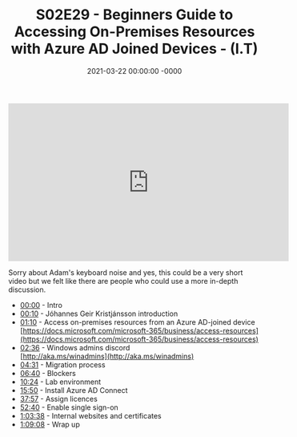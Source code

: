 ﻿---
layout: post
title: "S02E29 - Beginners Guide to Accessing On-Premises Resources with Azure AD Joined Devices - (I.T)"
date: 2021-03-22 00:00:00 -0000
categories:
---

<iframe loading="lazy" width="560" height="315" src="https://www.youtube.com/embed/dUJnIakSPkA" title="YouTube video player" frameborder="0" allow="accelerometer; autoplay; clipboard-write; encrypted-media; gyroscope; picture-in-picture" allowfullscreen></iframe>

Sorry about Adam's keyboard noise and yes, this could be a very short video but we felt like there are people who could use a more in-depth discussion.

- [00:00](https://www.youtube.com/watch?v=dUJnIakSPkA&t=0s) - Intro  
- [00:10](https://www.youtube.com/watch?v=dUJnIakSPkA&t=10s) - Jóhannes Geir Kristjánsson introduction  
- [01:10](https://www.youtube.com/watch?v=dUJnIakSPkA&t=70s) - Access on-premises resources from an Azure AD-joined device  
[https://docs.microsoft.com/microsoft-365/business/access-resources](https://docs.microsoft.com/microsoft-365/business/access-resources)  
- [02:36](https://www.youtube.com/watch?v=dUJnIakSPkA&t=156s) - Windows admins discord  
[http://aka.ms/winadmins](http://aka.ms/winadmins)  
- [04:31](https://www.youtube.com/watch?v=dUJnIakSPkA&t=271s) - Migration process  
- [06:40](https://www.youtube.com/watch?v=dUJnIakSPkA&t=400s) - Blockers  
- [10:24](https://www.youtube.com/watch?v=dUJnIakSPkA&t=624s) - Lab environment  
- [15:50](https://www.youtube.com/watch?v=dUJnIakSPkA&t=950s) - Install Azure AD Connect  
- [37:57](https://www.youtube.com/watch?v=dUJnIakSPkA&t=2277s) - Assign licences  
- [52:40](https://www.youtube.com/watch?v=dUJnIakSPkA&t=3160s) - Enable single sign-on  
- [1:03:38](https://www.youtube.com/watch?v=dUJnIakSPkA&t=278s) - Internal websites and certificates  
- [1:09:08](https://www.youtube.com/watch?v=dUJnIakSPkA&t=608s) - Wrap up  

